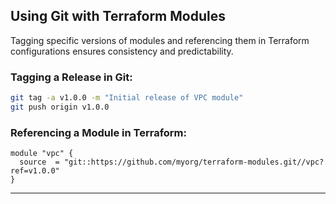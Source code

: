 
## Using Git with Terraform Modules
Tagging specific versions of modules and referencing them in Terraform configurations ensures consistency and predictability.

### Tagging a Release in Git:
```bash
git tag -a v1.0.0 -m "Initial release of VPC module"
git push origin v1.0.0
```

### Referencing a Module in Terraform:
```hcl
module "vpc" {
  source  = "git::https://github.com/myorg/terraform-modules.git//vpc?ref=v1.0.0"
}
```

---
